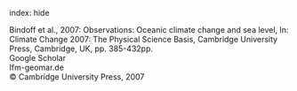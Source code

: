 index: hide

<div class="Citation">

  <div class="Citation-body">
    <div class="Citation-text">Bindoff et al., 2007: Observations: Oceanic climate change and sea level, In: <span class="Article-bookTitle">Climate Change 2007: The Physical Science Basis, </span>Cambridge University Press, Cambridge, UK, pp. 385-432pp.</div>
    <div class="Citation-links">
      <div class="CitationLink" data-href="https://scholar.google.com/scholar?q=Observations%3A+Oceanic+climate+change+and+sea+level">
        <div class="CitationLink-icon CitationLink-Scholar"></div>
        <div class="CitationLink-text">Google Scholar</div>
      </div>
      <div class="CitationLink" data-href="http://eprints.ifm-geomar.de/5684/">
        <div class="CitationLink-icon CitationLink-Publisher"></div>
        <div class="CitationLink-text">Ifm-geomar.de</div>
      </div>
    </div>
  </div>
</div>


<div class="Citation-copy">
&copy; Cambridge University Press, 2007
</div>